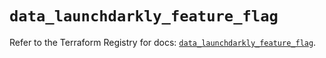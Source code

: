 # `data_launchdarkly_feature_flag`

Refer to the Terraform Registry for docs: [`data_launchdarkly_feature_flag`](https://registry.terraform.io/providers/launchdarkly/launchdarkly/2.20.1/docs/data-sources/feature_flag).
